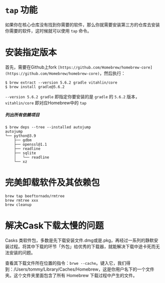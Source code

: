 
# `tap` 功能

如果你在核心仓库没有找到你需要的软件，那么你就需要安装第三方的仓库去安装你需要的软件，这时候就可以使用 `tap` 命令。

# 安装指定版本

首先，需要在Github上fork `[https://github.com/Homebrew/homebrew-core](https://github.com/Homebrew/homebrew-core)`，然后执行：

```shell
$ brew extract --version 5.6.2 gradle vitahlin/core
$ brew install gradle@5.6.2
```

`--version 5.6.2 gradle` 即指定你要安装的是 `gradle` 的 `5.6.2` 版本， `vitahlin/core` 即对应Homebrew中的 `tap` 

##### 列出所有依赖项目
```shell
$ brew deps --tree --installed autojump
autojump
└── python@3.9
    ├── gdbm
    ├── openssl@1.1
    ├── readline
    ├── sqlite
    │   └── readline
    └── xz
```

# 完美卸载软件及其依赖包

```shell
brew tap beeftornado/rmtree
brew rmtree xxx
brew cleanup
```
  

# 解决Cask下载太慢的问题

Casks 类软件包，多数是先下载安装文件.dmg或是.pkg，再经过一系列的静默安装过程。将其中下载的环节「外包」给优秀的下载器，就能解决下载中途卡死而无法安装的问题。

查看其下载文件所在位置的指令：`brwe --cache`。键入它，我们得到：/Users/tommy/Library/Caches/Homebrew，这是你用户名下的一个文件夹。这个文件夹里面包含了所有 Homebrew 下载过程中产生的文件。
